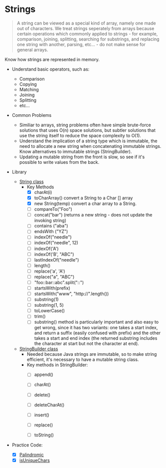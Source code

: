 # Strings #

> A string can be viewed as a special kind of array, namely one made out of characters. 
  We treat strings seperately from arrays because certain operations which commonly applied to
  strings - for example, comparison, joining, splitting, searching for substrings, and replacing
  one string with another, parsing, etc... - do not make sense for general arrays.

Know how strings are represented in memory. 

- Understand basic operators, such as:
    - Comparison
    - Copying
    - Matching
    - Joining
    - Splitting
    - etc...

- Common Problems
    - Similiar to arrays, string problems often have simple brute-force solutions that uses O(n) space solutions,
      but subtler solutions that use the string itself to reduce the space complexity to O(1).
    - Understand the implication of a string type which is immutable, the need to allocate a new string when
      concatenating immutable strings. Know alternatives to immutable strings (StringBuilder).
    - Updating a mutable string from the front is slow, so see if it's possible to write values from the back.

     
- Library
    - [String class](https://docs.oracle.com/javase/9/docs/api/java/lang/String.html)
       - Key Methods
          - [x] charAt(i) 
          - [x] toCharArray() convert a String to a Char [] array
          - [x] new String(temp) convert a char array to a String.
          - [ ] compareTo("Foo")
          - [ ] concat("bar") (returns a new string - does not update the invoking string)
          - [ ] contains ("aba")
          - [ ] endsWith ("YZ")
          - [ ] indexOf("needle")
          - [ ] indexOf("needle", 12)
          - [ ] indexOf('A')
          - [ ] indexOf('B', "ABC")
          - [ ] lastIndexOf("needle")
          - [ ] length()
          - [ ] replace('a', 'A')
          - [ ] replace("a", "ABC")
          - [ ] "foo::bar::abc".split("::")
          - [ ] startsWith(prefix)
          - [ ] startsWith("www", "http://".length())
          - [ ] substring(1)
          - [ ] substring(1, 5)
          - [ ] toLowerCase()
          - [ ] trim()
          - [ ] substring() method is particularly important and also easy to get wrong, since it has two variants:
            one takes a start index, and return a suffix (easily confused with prefix) and the other takes a start and end index 
            (the returned substring includes the character at start but not the character at end).

    - [StringBuilder class](https://docs.oracle.com/javase/7/docs/api/java/lang/StringBuilder.html)
         - Needed because Java strings are immutable, so to make string efficient, it's necessary to have a mutable string class.
         - Key methods in StringBuilder:
            - [ ] append()
            - [ ] charAt()
            - [ ] delete()
            - [ ] deleteCharAt()
            - [ ] insert()
            - [ ] replace()
            - [ ] toString() 


- Practice Code:
    - [X] [Palindromic](Code/EPI/Palindromic.java)   
    - [X] [isUniqueChars](Code/Leetcode/isUniqueChars.java)   
